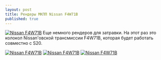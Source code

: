 ```yaml
---
layout: post
title: Рендеры МКПП Nissan F4W71B
published: true
---
```





<a href="{{site.baseurl}}/images/news/2017-02-19/untitled_39.jpg" data-lightbox="samples" data-title="Nissan F4W71B"><img class="thumbnail" src="{{site.baseurl}}/images/news/2017-02-19/untitled_39.jpg" title="Nissan F4W71B" alt="Nissan F4W71B"></a>
Еще немного рендеров для затравки. На этот раз это колокол Nissan'овской трансмиссии F4W71B, которая будет работать совместно с S20.

<a href="{{site.baseurl}}/images/news/2017-02-19/untitled_38.jpg" target="_blank">![Nissan F4W71B]({{site.baseurl}}/images/news/2017-02-19/untitled_38.jpg)</a>
<a href="{{site.baseurl}}/images/news/2017-02-19/untitled_40.jpg" target="_blank">![Nissan F4W71B]({{site.baseurl}}/images/news/2017-02-19/untitled_40.jpg)</a>
<a href="{{site.baseurl}}/images/news/2017-02-19/untitled_41.jpg" target="_blank">![Nissan F4W71B]({{site.baseurl}}/images/news/2017-02-19/untitled_41.jpg)</a>